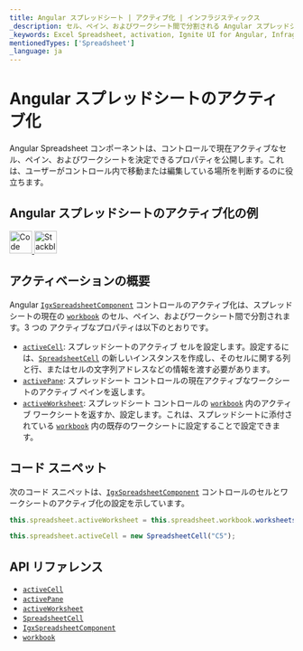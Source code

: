 ```yaml
---
title: Angular スプレッドシート | アクティブ化 | インフラジスティックス
_description: セル、ペイン、およびワークシート間で分割される Angular スプレッドシート コントロールのアクティブ化を使用する方法について説明します。Ignite UI for Angular スプレッドシートのサンプルを是非お試しください!
_keywords: Excel Spreadsheet, activation, Ignite UI for Angular, Infragistics, Excel スプレッドシート、アクティブ化, インフラジスティックス
mentionedTypes: ['Spreadsheet']
_language: ja
---
```


# Angular スプレッドシートのアクティブ化

Angular Spreadsheet コンポーネントは、コントロールで現在アクティブなセル、ペイン、およびワークシートを決定できるプロパティを公開します。これは、ユーザーがコントロール内で移動または編集している場所を判断するのに役立ちます。

## Angular スプレッドシートのアクティブ化の例

<code-view style="height: 500px"
           data-demos-base-url="{environment:dvDemosBaseUrl}"
           iframe-src="{environment:dvDemosBaseUrl}/excel/spreadsheet-activation"
           alt="Angular スプレッドシートのアクティブ化の例"
           github-src="excel/spreadsheet/activation">
</code-view>

<html lang="en" xmlns="http://www.w3.org/1999/xhtml">
    <body>
      <a target="_blank" href="https://codesandbox.io/s/github/IgniteUI/igniteui-angular-examples/tree/master/samples/excel/spreadsheet/activation?fontsize=14&hidenavigation=1&theme=dark&view=preview&file=/src/app.component.html" rel="noopener noreferrer">
            <img height="40px" style="border-radius: 0rem; max-width: 100%;" alt="Code Sandbox" src="https://static.infragistics.com/xplatform/images/browsers/open-sandbox.png"/>
        </a>
        <a target="_blank" href="https://stackblitz.com/github/IgniteUI/igniteui-angular-examples/tree/master/samples/excel/spreadsheet/activation?file=src%2Fapp.component.html" rel="noopener noreferrer">
            <img height="40px" style="border-radius: 0rem; max-width: 100%;" alt="Stackblitz" src="https://static.infragistics.com/xplatform/images/browsers/open-stackblitz.png"/>
        </a>
    </body>
</html>

<div class="divider--half"></div>

## アクティベーションの概要

Angular [`IgxSpreadsheetComponent`]({environment:dvApiBaseUrl}/products/ignite-ui-angular/api/docs/typescript/latest/classes/igxspreadsheetcomponent.html) コントロールのアクティブ化は、スプレッドシートの現在の [`workbook`]({environment:dvApiBaseUrl}/products/ignite-ui-angular/api/docs/typescript/latest/classes/igxspreadsheetcomponent.html#workbook) のセル、ペイン、およびワークシート間で分割されます。3 つの アクティブなプロパティは以下のとおりです。

-   [`activeCell`]({environment:dvApiBaseUrl}/products/ignite-ui-angular/api/docs/typescript/latest/classes/igxspreadsheetcomponent.html#activecell): スプレッドシートのアクティブ セルを設定します。設定するには、[`SpreadsheetCell`]({environment:dvApiBaseUrl}/products/ignite-ui-angular/api/docs/typescript/latest/classes/spreadsheetcell.html) の新しいインスタンスを作成し、そのセルに関する列と行、またはセルの文字列アドレスなどの情報を渡す必要があります。
-   [`activePane`]({environment:dvApiBaseUrl}/products/ignite-ui-angular/api/docs/typescript/latest/classes/igxspreadsheetcomponent.html#activepane): スプレッドシート コントロールの現在アクティブなワークシートのアクティブ ペインを返します。
-   [`activeWorksheet`]({environment:dvApiBaseUrl}/products/ignite-ui-angular/api/docs/typescript/latest/classes/igxspreadsheetcomponent.html#activeworksheet): スプレッドシート コントロールの [`workbook`]({environment:dvApiBaseUrl}/products/ignite-ui-angular/api/docs/typescript/latest/classes/igxspreadsheetcomponent.html#workbook) 内のアクティブ ワークシートを返すか、設定します。これは、スプレッドシートに添付されている [`workbook`]({environment:dvApiBaseUrl}/products/ignite-ui-angular/api/docs/typescript/latest/classes/igxspreadsheetcomponent.html#workbook) 内の既存のワークシートに設定することで設定できます。

## コード スニペット

次のコード スニペットは、[`IgxSpreadsheetComponent`]({environment:dvApiBaseUrl}/products/ignite-ui-angular/api/docs/typescript/latest/classes/igxspreadsheetcomponent.html) コントロールのセルとワークシートのアクティブ化の設定を示しています。

```ts
this.spreadsheet.activeWorksheet = this.spreadsheet.workbook.worksheets(1);

this.spreadsheet.activeCell = new SpreadsheetCell("C5");
```

## API リファレンス

-   [`activeCell`]({environment:dvApiBaseUrl}/products/ignite-ui-angular/api/docs/typescript/latest/classes/igxspreadsheetcomponent.html#activecell)
-   [`activePane`]({environment:dvApiBaseUrl}/products/ignite-ui-angular/api/docs/typescript/latest/classes/igxspreadsheetcomponent.html#activepane)
-   [`activeWorksheet`]({environment:dvApiBaseUrl}/products/ignite-ui-angular/api/docs/typescript/latest/classes/igxspreadsheetcomponent.html#activeworksheet)
-   [`SpreadsheetCell`]({environment:dvApiBaseUrl}/products/ignite-ui-angular/api/docs/typescript/latest/classes/spreadsheetcell.html)
-   [`IgxSpreadsheetComponent`]({environment:dvApiBaseUrl}/products/ignite-ui-angular/api/docs/typescript/latest/classes/igxspreadsheetcomponent.html)
-   [`workbook`]({environment:dvApiBaseUrl}/products/ignite-ui-angular/api/docs/typescript/latest/classes/igxspreadsheetcomponent.html#workbook)
